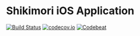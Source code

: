 Shikimori iOS Application
==========================

[![Build Status](https://travis-ci.org/appleios/shikimori.svg)](https://travis-ci.org/appleios/shikimori) [![codecov.io](https://codecov.io/gh/appleios/shikimori/branch/dev/graphs/badge.svg)](https://codecov.io/gh/appleios/shikimori/branch/dev) [![Codebeat](https://codebeat.co/badges/a3d09ff6-8b3e-4c9d-8ab7-b5deef6393df)](https://codebeat.co/projects/github-com-appleios-shikimori-dev)

